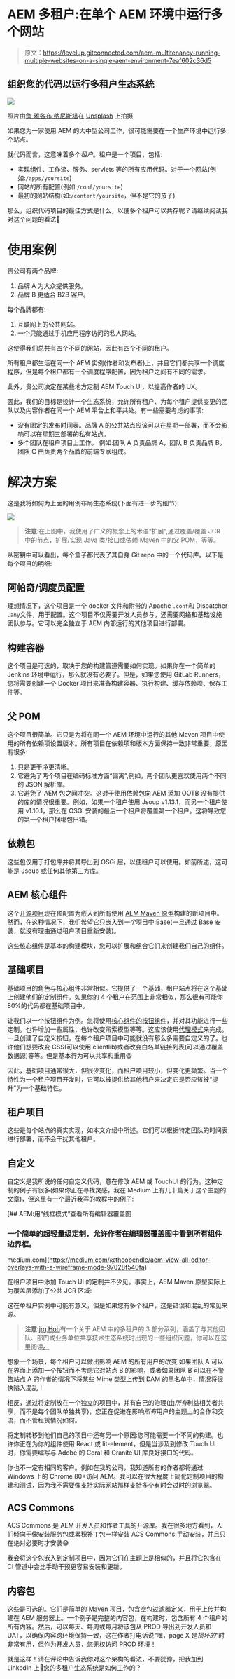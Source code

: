 # AEM 多租户:在单个 AEM 环境中运行多个网站

> 原文：<https://levelup.gitconnected.com/aem-multitenancy-running-multiple-websites-on-a-single-aem-environment-7eaf602c36d5>

## 组织您的代码以运行多租户生态系统

![](img/44cc94650a1251a8630af0474b239036.png)

照片由[詹·雅各布·纳尼斯塔](https://unsplash.com/@janjakubnanista?utm_source=unsplash&utm_medium=referral&utm_content=creditCopyText)在 [Unsplash](/s/photos/apartments?utm_source=unsplash&utm_medium=referral&utm_content=creditCopyText) 上拍摄

如果您为一家使用 AEM 的大中型公司工作，很可能需要在一个生产环境中运行多个站点。

就代码而言，这意味着多个*租户*。租户是一个项目，包括:

*   实现组件、工作流、服务、servlets 等的所有应用代码。对于一个网站(例如:`/apps/yoursite`)
*   网站的所有配置(例如:`/conf/yoursite`)
*   最初的网站结构(如:`/content/yoursite`，但不是它的孩子)

那么，组织代码项目的最佳方式是什么，以便多个租户可以共存呢？请继续阅读我对这个问题的看法🙂

# 使用案例

贵公司有两个品牌:

1.  品牌 A 为大众提供服务。
2.  品牌 B 更适合 B2B 客户。

每个品牌都有:

1.  互联网上的公共网站。
2.  一个只能通过手机应用程序访问的私人网站。

这使得我们总共有四个不同的网站，因此有四个不同的租户。

所有租户都生活在同一个 AEM 实例(作者和发布者)上，并且它们都共享一个调度程序，但是每个租户都有一个调度程序配置，因为租户之间有不同的需求。

此外，贵公司决定在某些地方定制 AEM Touch UI，以提高作者的 UX。

因此，我们的目标是设计一个生态系统，允许所有租户、为每个租户提供变更的团队以及内容作者在同一个 AEM 平台上和平共处。有一些需要考虑的事项:

*   没有固定的发布时间表。品牌 A 的公共站点应该可以在星期一部署，而不会影响可以在星期三部署的私有站点。
*   多个团队在租户项目上工作。
    例如:团队 A 负责品牌 A，团队 B 负责品牌 B。团队 C 由负责两个品牌的前端专家组成。

# 解决方案

这是我将如何为上面的用例布局生态系统(下面有进一步的细节):

![](img/fd98b81744e59998b3bb2a101153e4b6.png)

> **注意**:在上图中，我使用了广义的概念上的术语“扩展”,通过覆盖/覆盖 JCR 中的节点，扩展/实现 Java 类/接口或依赖 Maven 中的父 POM，等等。

从密钥中可以看出，每个盒子都代表了其自身 Git repo 中的一个代码库。以下是每个项目的明细:

## **阿帕奇/调度员配置**

理想情况下，这个项目是一个 docker 文件和附带的 Apache `.conf`和 Dispatcher `.any`文件，用于配置。这个项目不仅需要开发人员参与，还需要网络和基础设施团队参与。它可以完全独立于 AEM 内部运行的其他项目进行部署。

## 构建容器

这个项目是可选的，取决于您的构建管道需要如何实现。如果你在一个简单的 Jenkins 环境中运行，那么就没有必要了。但是，如果您使用 GitLab Runners，您将需要创建一个 Docker 项目来准备构建容器、执行构建、缓存依赖项、保存工件等。

## 父 POM

这个项目很简单。它只是为将在同一个 AEM 环境中运行的其他 Maven 项目中使用的所有依赖项设置版本。所有项目在依赖项和版本方面保持一致非常重要，原因有很多:

1.  只是更干净更清晰。
2.  它避免了两个项目在编码标准方面“偏离”,例如，两个团队更喜欢使用两个不同的 JSON 解析库。
3.  它避免了 AEM 包之间冲突。这对于使用依赖包向 AEM 添加 OOTB 没有提供的库的情况很重要。例如，如果一个租户使用 Jsoup v1.13.1，而另一个租户使用 v1.10.1，那么在 OSGi 安装的最后一个租户将覆盖第一个租户。这将导致您的第一个租户捆绑包出错。

## 依赖包

这些包仅用于打包库并将其导出到 OSGi 层，以便租户可以使用。如前所述，这可能是 Jsoup 或任何其他第三方库。

## AEM 核心组件

这个[开源项目](https://github.com/adobe/aem-core-wcm-components)现在预配置为嵌入到所有使用 [AEM Maven 原型](https://github.com/adobe/aem-project-archetype)构建的新项目中。然而，在这种情况下，我们希望它只嵌入到*一个*项目中:Base(一旦通过 Base 安装，就没有理由通过租户项目重新安装)。

这些核心组件是基本的构建模块，您可以扩展和组合它们来创建我们自己的组件。

## 基础项目

基础项目的角色与核心组件非常相似。它提供了一个基础，租户站点将在这个基础上创建他们的定制组件。如果你的 4 个租户在范围上非常相似，那么很有可能你 80%的代码都在基础项目中。

让我们以一个按钮组件为例。您将使用[核心组件的按钮组件](https://www.aemcomponents.dev/content/core-components-examples/library/page-authoring/button.html)，并对其功能进行一些定制。也许增加一些属性，也许改变吊索模型等等。这应该使用[代理模式](https://docs.adobe.com/content/help/en/experience-manager-core-components/using/developing/guidelines.html#proxy-component-pattern)来完成。一旦创建了自定义按钮，在每个租户项目中可能就没有那么多需要自定义的了。也许他们想要改变 CSS(可以使用 clientlib)或者改变白名单链接列表(可以通过覆盖数据源)等等。但是基本行为可以共享和重用😃

因此，基础项目通常很大，但很少变化，而租户项目较小，但变化更频繁。当一个特性为一个租户项目开发时，它可以被提供给其他租户来决定它是否应该被“提升”为一个基础特性。

## 租户项目

这些是每个站点的真实实现，如本文介绍中所述。它们可以根据特定团队的时间表进行部署，而不会干扰其他租户。

## 自定义

自定义是我所说的任何自定义代码，意在修改 AEM 或 TouchUI 的行为。这种定制的例子有很多(如果你正在寻找灵感，我在 Medium 上有几十篇关于这个主题的文章)，但这里有一个最近我写的教程中的例子:

[](https://medium.com/@theopendle/aem-view-all-editor-overlays-with-a-wireframe-mode-97028f540fa) [## AEM:用“线框模式”查看所有编辑器覆盖图

### 一个简单的超轻量级定制，允许作者在编辑器覆盖图中看到所有组件边界框。

medium.com](https://medium.com/@theopendle/aem-view-all-editor-overlays-with-a-wireframe-mode-97028f540fa) 

在租户项目中添加 Touch UI 的定制并不少见。事实上，AEM Maven 原型实际上为覆盖层添加了公共 JCR 区域:

这在单租户实例中可能有意义，但是如果您有多个租户，这是错误和混乱的常见来源。

> **注意:**[jrg Hoh](https://cqdump.wordpress.com/about/)有一个关于 AEM 中的多租户的 3 部分系列，涵盖了与其他团队、部门或业务单位共享技术生态系统时出现的一些组织问题，你可以在这里阅读[。](https://cqdump.wordpress.com/2015/06/23/the-problems-of-multi-tenancy-the-development-model/)

想象一个场景，每个租户可以做出影响 AEM 的所有用户的改变:如果团队 A 可以在界面上添加一个按钮而不考虑它对站点 B 的影响，或者如果团队 B 可以在不警告站点 A 的作者的情况下将某些 Mime 类型上传到 DAM 的黑名单中，情况将很快陷入混乱！

相反，通过将定制放在一个独立的项目中，并有自己的治理(由*所有*利益相关者共享，而不是每个团队单独共享)，您正在促进在影响*所有*用户的主题上的合作和交流，而不管租赁情况如何。

将定制转移到他们自己的项目中还有另一个原因:您可能需要一个不同的构建。也许你正在为你的组件使用 React 或 lit-element，但是当涉及到修改 Touch UI 时，你需要编写与 Adobe 的 Coral 和 Granite UI 库良好接口的代码。

你也不一定有相同的客户。例如在我的公司，我知道所有的作者都将通过 Windows 上的 Chrome 80+访问 AEM。我可以在很大程度上简化定制项目的构建和测试，因为我不需要像支持实际网站那样支持多个有时会过时的浏览器。

## ACS Commons

ACS Commons 是 AEM 开发人员和作者工具的开源库。我在很多地方看到，人们倾向于像安装服务包或累积补丁包一样安装 ACS Commons:手动安装，并且只在绝对必要时才安装😅

我会将这个包嵌入到定制项目中，因为它们在主题上是相似的，并且将它包含在 CI 管道中会比手动干预更容易安装和更新。

## 内容包

这些是可选的。它们是简单的 Maven 项目，包含空包过滤器定义，用于上传并构建在 AEM 服务器上。一个例子是完整的内容包，在构建时，包含所有 4 个租户的所有内容。然后，可以每天、每周或每月将该包从 PROD 导出到开发人员和 UAT，以确保内容跨环境保持一致，这在作者打电话说“嘿，page X 是*损坏的*”时非常有用，但作为开发人员，您无权访问 PROD 环境！

就是这样！请在评论中告诉我你对这个架构的看法，不要犹豫，把我加到 LinkedIn 上🙂您的多租户生态系统是如何工作的？
